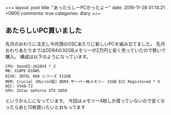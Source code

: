 +++
layout: post
title: "あったらしーPCかったよー"
date: 2016-11-28 01:14:21 +0900
comments: true
categories: diary
+++

## あたらしいPC買いました

先月のおわりに注文し今月頭のOSCあたりに新しいPCを組み立てました。
先月おわりあたりまではDDR4の32GBメモリーが2万円と安く売っていたので勢いで購入。
構成は以下のようになっています。

```
CPU: XeonE5-2620V4 * 2
MB: X10PE-D16WS
DISK: INTEL 600 シリーズ 512GB
MEM: Crucial [Micron製] DDR4 サーバー用メモリー 32GB ECC Registered * 4
NIC: X540-T2
GPU: Zotac GeForce GTX 1050
```

というかんじになっています。
今回はメモリー4枚しか買っていないので安くなったらあと12枚買いたいとおもってます
